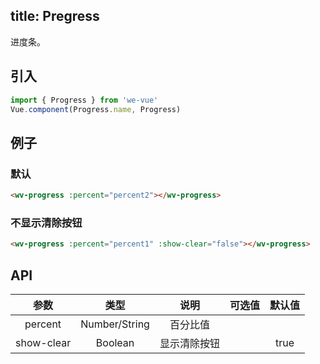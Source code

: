 title: Pregress
---
进度条。

## 引入

```js
import { Progress } from 'we-vue'
Vue.component(Progress.name, Progress)
```

## 例子

### 默认

```html
<wv-progress :percent="percent2"></wv-progress>
```

### 不显示清除按钮

```html
<wv-progress :percent="percent1" :show-clear="false"></wv-progress>
```

## API

|   参数   |   类型    |   说明   | 可选值  |  默认值  |
| :----: | :-----: | :----: | :--: | :---: |
| percent  | Number/String  |  百分比值   |      |   |
| show-clear  | Boolean  |  显示清除按钮   |      | true  |
